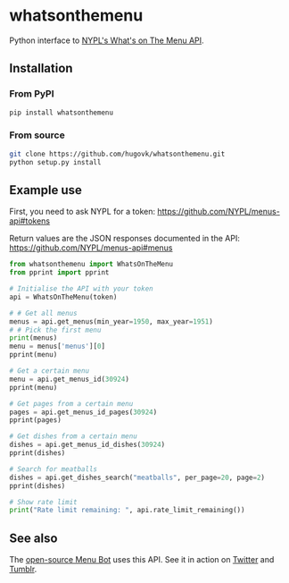 # whatsonthemenu

Python interface to [NYPL's What's on The Menu API](https://github.com/NYPL/menus-api).

## Installation

### From PyPI

```bash
pip install whatsonthemenu
```

### From source

```bash
git clone https://github.com/hugovk/whatsonthemenu.git
python setup.py install
```

## Example use

First, you need to ask NYPL for a token: https://github.com/NYPL/menus-api#tokens

Return values are the JSON responses documented in the API: https://github.com/NYPL/menus-api#menus

```python
from whatsonthemenu import WhatsOnTheMenu
from pprint import pprint

# Initialise the API with your token
api = WhatsOnTheMenu(token)

# # Get all menus
menus = api.get_menus(min_year=1950, max_year=1951)
# # Pick the first menu
print(menus)
menu = menus['menus'][0]
pprint(menu)

# Get a certain menu
menu = api.get_menus_id(30924)
pprint(menu)

# Get pages from a certain menu
pages = api.get_menus_id_pages(30924)
pprint(pages)

# Get dishes from a certain menu
dishes = api.get_menus_id_dishes(30924)
pprint(dishes)

# Search for meatballs
dishes = api.get_dishes_search("meatballs", per_page=20, page=2)
pprint(dishes)

# Show rate limit
print("Rate limit remaining: ", api.rate_limit_remaining())
```

## See also

The [open-source Menu Bot](https://github.com/hugovk/menubot) uses this API. See it in action on [Twitter](https://twitter.com/menubot) and [Tumblr](http://menubot.tumblr.com/).
